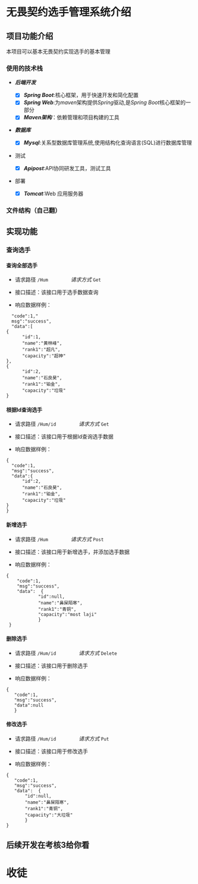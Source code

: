 #  无畏契约选手管理系统介绍
## 项目功能介绍
本项目可以基本无畏契约实现选手的基本管理
### 使用的技术栈
* ***后端开发***

  - [x]  ***Spring Boot***:核心框架，用于快速开发和简化配置
  - [x] ***Spring Web***:为*maven*架构提供*Spring*驱动,是*Spring Boot*核心框架的一部分
  - [x] ***Maven架构***：依赖管理和项目构建的工具
* ***数据库***
  - [x] ***Mysql***:关系型数据库管理系统,使用结构化查询语言(SQL)进行数据库管理
* 测试
  - [x] ***Apipost***:API协同研发工具，测试工具
* 部署
  - [x] ***Tomcat***:Web 应用服务器
### 文件结构（自己翻）
##  实现功能
### 查询选手
 #### 查询全部选手
 * 请求路径
 ``` /Hum         ```
 *请求方式*
 `Get`
 * 接口描述：该接口用于选手数据查询
 
 * 响应数据样例：
 ```{
   "code":1,"
   msg":"success",
   "data":[
 {
       "id":1,
       "name":"黄林峰",
       "rank1":"超凡",
       "capacity":"超神"
 },
 {
       "id":2,
       "name":"石良昊",
       "rank1":"铂金",
       "capacity":"垃圾"
 }
 ```
####  根据Id查询选手 
* 请求路径
 ``` /Hum/id         ```
 *请求方式*
 `Get`
 * 接口描述：该接口用于根据Id查询选手数据
 
 * 响应数据样例：
```
{
  "code":1,
  "msg":"success",
  "data":{
      "id":2,
      "name":"石良昊",
      "rank1":"铂金",
      "capacity":"垃圾"
}
}
```
#### 新增选手 
* 请求路径
 ``` /Hum         ```
 *请求方式*
 `Post`
 * 接口描述：该接口用于新增选手，并添加选手数据
 
 * 响应数据样例：
 ```
 {
     "code":1,
     "msg":"success",
     "data":  {
             "id":null,
             "name":"鼻屎陌寒",
             "rank1":"青铜",
             "capacity":"most laji"
             }
  }
  ```
  #### 删除选手 
* 请求路径
 ``` /Hum/id         ```
 *请求方式*
 `Delete`
 
 * 接口描述：该接口用于删除选手
 
 *  响应数据样例：
 ```
 {
    "code":1,
    "msg":"success",
    "data":null
    }
 ```
  #### 修改选手 
* 请求路径
 ``` /Hum/id         ```
 *请求方式*
 `Put`
 
 * 接口描述：该接口用于修改选手
 
 *  响应数据样例：
 ```
 {
    "code":1,
    "msg":"success",
    "data":  {
        "id":null,
        "name":"鼻屎陌寒",
        "rank1":"青铜",
        "capacity":"大垃圾"
        }
 }
 ```
 ## 后续开发在考核3给你看
 # 收徒
 

